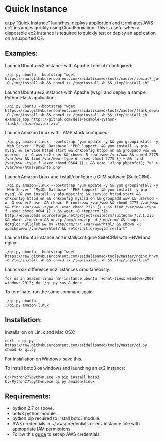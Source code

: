 Quick Instance
==============
qi.py "Quick Instance" launches, deploys application and terminates AWS ec2 instances quickly using CloudFormation. 
This is useful when a disposable ec2 instance is required to quickly test or deploy an application on a supported OS.

Examples:
--------

Launch Ubuntu ec2 instance with Apache Tomcat7 configured:

    ./qi.py ubuntu --bootstrap "wget https://raw.githubusercontent.com/saidalisamed/tools/master/tomcat7_java8_ubuntu14.04_install.sh -O /tmp/install.sh && chmod +x /tmp/install.sh && /tmp/install.sh"

Launch Ubuntu ec2 instance with Apache (wsgi) and deploy a sample Python Flask application:

    ./qi.py ubuntu --bootstrap "wget https://raw.githubusercontent.com/saidalisamed/tools/master/flask_deploy.sh -O /tmp/install.sh && chmod +x /tmp/install.sh && /tmp/install.sh example_app https://github.com/deis/example-python-flask/archive/master.zip"
    
Launch Amazon Linux with LAMP stack configured:

    ./qi.py amazon-linux --bootstrap "yum update -y && yum groupinstall -y 'Web Server' 'MySQL Database' 'PHP Support' && yum install -y php-mysql && service httpd start && chkconfig httpd on && groupadd www && usermod -a -G www ec2-user && chown -R root:www /var/www && chmod 2775 /var/www && find /var/www -type d -exec chmod 2775 {} + && find /var/www -type f -exec chmod 0664 {} + && echo '<?php phpinfo(); ?>' > /var/www/html/phpinfo.php"

Launch Amazon Linux and install/configure a CRM software (SuiteCRM):

    ./qi.py amazon-linux --bootstrap "yum update -y && yum groupinstall -y 'Web Server' 'MySQL Database' 'PHP Support' && yum install -y php-mysql && yum install -y php-mbstring && service httpd start && chkconfig httpd on && chkconfig mysqld on && groupadd www && usermod -a -G www ec2-user && chown -R root:www /var/www && chmod 2775 /var/www && find /var/www -type d -exec chmod 2775 {} + && find /var/www -type f -exec chmod 0664 {} + && wget -O /tmp/crm.zip  http://downloads.sourceforge.net/project/suitecrm/suitecrm-7.2.1.zip && mkdir /tmp/crm && unzip /tmp/crm.zip -d /tmp/crm/ && shopt -s dotglob nullglob && mv /tmp/crm/*/* /var/www/html/ && chown -R apache:www /var/www/html/ && /etc/init.d/mysqld restart"

Launch Ubuntu instance and install/configure SuiteCRM with HHVM and nginx:

    ./qi.py ubuntu --bootstrap "wget https://raw.githubusercontent.com/saidalisamed/tools/master/nginx_hhvm_suitecrm_ubuntu14.04_install.sh -O /tmp/install.sh && chmod +x /tmp/install.sh && /tmp/install.sh"

Launch six difference ec2 instances simultaneously:
    
    for os in amazon-linux nat-instance ubuntu redhat-linux windows-2008 windows-2012; do ./qi.py $os & done

To terminate, run the same command again:

    ./qi.py ubuntu
    ./qi.py amazon-linux

Installation:
------------

Installation on Linux and Mac OSX:

    curl -o qi.py https://raw.githubusercontent.com/saidalisamed/tools/master/qi.py
    chmod +x qi.py
    
For installation on Windows, save [this](https://raw.githubusercontent.com/saidalisamed/tools/master/qi.py).

To install boto3 on windows and launching an ec2 instance:

    C:\Python27\python.exe -m pip install boto3
    C:\Python27\python.exe qi.py amazon-linux


Requirements:
------------
- python 2.7 or above.
- boto3 python module.
- python pip required to install boto3 module.
- AWS credentials in ~/.aws/credentials or ec2 instance role with appropriate IAM permissions.
- Follow this [guide](http://blogs.aws.amazon.com/security/post/Tx3D6U6WSFGOK2H/A-New-and-Standardized-Way-to-Manage-Credentials-in-the-AWS-SDKs) to set up AWS credentials.